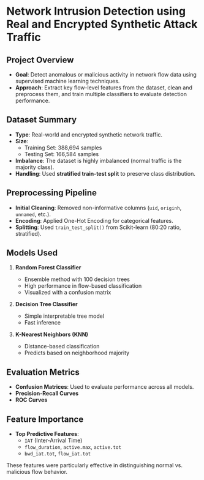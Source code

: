 # Network Intrusion Detection using Real and Encrypted Synthetic Attack Traffic

## Project Overview

- **Goal**: Detect anomalous or malicious activity in network flow data using supervised machine learning techniques.
- **Approach**: Extract key flow-level features from the dataset, clean and preprocess them, and train multiple classifiers to evaluate detection performance.


##  Dataset Summary

- **Type**: Real-world and encrypted synthetic network traffic.
- **Size**:
  - Training Set: 388,694 samples  
  - Testing Set: 166,584 samples
- **Imbalance**: The dataset is highly imbalanced (normal traffic is the majority class).
- **Handling**: Used **stratified train-test split** to preserve class distribution.

##  Preprocessing Pipeline

- **Initial Cleaning**: Removed non-informative columns (`uid`, `originh`, `unnamed`, etc.).
- **Encoding**: Applied One-Hot Encoding for categorical features.
- **Splitting**: Used `train_test_split()` from Scikit-learn (80:20 ratio, stratified).

##  Models Used

1. **Random Forest Classifier**
   - Ensemble method with 100 decision trees
   - High performance in flow-based classification
   - Visualized with a confusion matrix

2. **Decision Tree Classifier**
   - Simple interpretable tree model
   - Fast inference

3. **K-Nearest Neighbors (KNN)**
   - Distance-based classification
   - Predicts based on neighborhood majority

##  Evaluation Metrics

- **Confusion Matrices**: Used to evaluate performance across all models.
- **Precision-Recall Curves**
- **ROC Curves**

##  Feature Importance

- **Top Predictive Features**:
  - `IAT` (Inter-Arrival Time)
  - `flow_duration`, `active.max`, `active.tot`
  - `bwd_iat.tot`, `flow_iat.tot`

These features were particularly effective in distinguishing normal vs. malicious flow behavior.



